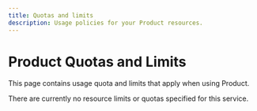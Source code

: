 ```yaml
---
title: Quotas and limits
description: Usage policies for your Product resources.
---
```


# Product Quotas and Limits

This page contains usage quota and limits that apply when using Product.


There are currently no resource limits or quotas specified for this service.
